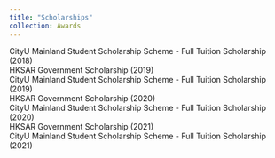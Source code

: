 ```yaml
---
title: "Scholarships"
collection: Awards
---
```

CityU Mainland Student Scholarship Scheme - Full Tuition Scholarship (2018)  
HKSAR Government Scholarship (2019)  
CityU Mainland Student Scholarship Scheme - Full Tuition Scholarship (2019)  
HKSAR Government Scholarship (2020)  
CityU Mainland Student Scholarship Scheme - Full Tuition Scholarship (2020)  
HKSAR Government Scholarship (2021)  
CityU Mainland Student Scholarship Scheme - Full Tuition Scholarship (2021)  
